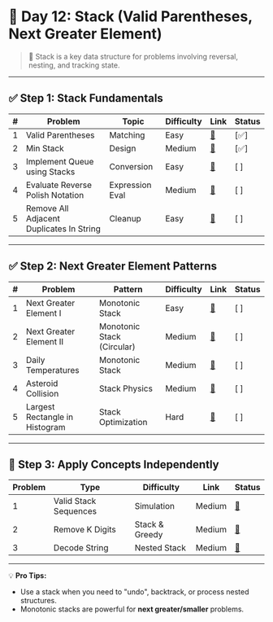 
# 📘 Day 12: Stack (Valid Parentheses, Next Greater Element)

> 🧱 Stack is a key data structure for problems involving reversal, nesting, and tracking state.

---

## ✅ Step 1: Stack Fundamentals

| # | Problem | Topic | Difficulty | Link | Status |
|--|---------|-------|------------|------|--------|
| 1 | Valid Parentheses | Matching | Easy | [🔗](https://leetcode.com/problems/valid-parentheses/) | [✅] |
| 2 | Min Stack | Design | Medium | [🔗](https://leetcode.com/problems/min-stack/) | [✅] |
| 3 | Implement Queue using Stacks | Conversion | Easy | [🔗](https://leetcode.com/problems/implement-queue-using-stacks/) | [ ] |
| 4 | Evaluate Reverse Polish Notation | Expression Eval | Medium | [🔗](https://leetcode.com/problems/evaluate-reverse-polish-notation/) | [ ] |
| 5 | Remove All Adjacent Duplicates In String | Cleanup | Easy | [🔗](https://leetcode.com/problems/remove-all-adjacent-duplicates-in-string/) | [ ] |

---

## ✅ Step 2: Next Greater Element Patterns

| # | Problem | Pattern | Difficulty | Link | Status |
|--|---------|---------|------------|------|--------|
| 1 | Next Greater Element I | Monotonic Stack | Easy | [🔗](https://leetcode.com/problems/next-greater-element-i/) | [ ] |
| 2 | Next Greater Element II | Monotonic Stack (Circular) | Medium | [🔗](https://leetcode.com/problems/next-greater-element-ii/) | [ ] |
| 3 | Daily Temperatures | Monotonic Stack | Medium | [🔗](https://leetcode.com/problems/daily-temperatures/) | [ ] |
| 4 | Asteroid Collision | Stack Physics | Medium | [🔗](https://leetcode.com/problems/asteroid-collision/) | [ ] |
| 5 | Largest Rectangle in Histogram | Stack Optimization | Hard | [🔗](https://leetcode.com/problems/largest-rectangle-in-histogram/) | [ ] |

---

## 🧪 Step 3: Apply Concepts Independently

| Problem | Type | Difficulty | Link | Status |
|---------|------|------------|------|--------|
| 1 | Valid Stack Sequences | Simulation | Medium | [🔗](https://leetcode.com/problems/validate-stack-sequences/) | [ ] |
| 2 | Remove K Digits | Stack & Greedy | Medium | [🔗](https://leetcode.com/problems/remove-k-digits/) | [ ] |
| 3 | Decode String | Nested Stack | Medium | [🔗](https://leetcode.com/problems/decode-string/) | [ ] |

---

💡 **Pro Tips:**
- Use a stack when you need to "undo", backtrack, or process nested structures.
- Monotonic stacks are powerful for **next greater/smaller** problems.
